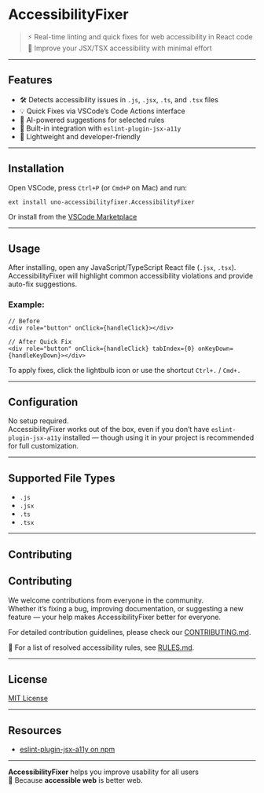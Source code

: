 # AccessibilityFixer

> ⚡ Real-time linting and quick fixes for web accessibility in React code  
> 🚀 Improve your JSX/TSX accessibility with minimal effort

---

## Features

- 🛠️ Detects accessibility issues in `.js`, `.jsx`, `.ts`, and `.tsx` files
- 💡 Quick Fixes via VSCode’s Code Actions interface
- 🤖 AI-powered suggestions for selected rules
- 🔧 Built-in integration with `eslint-plugin-jsx-a11y`
- 🧠 Lightweight and developer-friendly

---

## Installation

Open VSCode, press `Ctrl+P` (or `Cmd+P` on Mac) and run:

```
ext install uno-accessibilityfixer.AccessibilityFixer
```

Or install from the [VSCode Marketplace](https://marketplace.visualstudio.com/items?itemName=uno-accessibilityfixer.AccessibilityFixer)

---

## Usage

After installing, open any JavaScript/TypeScript React file (`.jsx`, `.tsx`).  
AccessibilityFixer will highlight common accessibility violations and provide auto-fix suggestions.

### Example:

```tsx
// Before
<div role="button" onClick={handleClick}></div>

// After Quick Fix
<div role="button" onClick={handleClick} tabIndex={0} onKeyDown={handleKeyDown}></div>
```

To apply fixes, click the lightbulb icon or use the shortcut `Ctrl+.` / `Cmd+.`

---

## Configuration

No setup required.  
AccessibilityFixer works out of the box, even if you don’t have `eslint-plugin-jsx-a11y` installed — though using it in your project is recommended for full customization.

---

## Supported File Types

- `.js`
- `.jsx`
- `.ts`
- `.tsx`

---

## Contributing

## Contributing

We welcome contributions from everyone in the community.  
Whether it’s fixing a bug, improving documentation, or suggesting a new feature — your help makes AccessibilityFixer better for everyone.

For detailed contribution guidelines, please check our [CONTRIBUTING.md](.docs/CONTRIBUTING.md).

📖 For a list of resolved accessibility rules, see [RULES.md](.docs/RULES.md).

---

## License

[MIT License](./LICENSE.txt)

---

## Resources

- [eslint-plugin-jsx-a11y on npm](https://www.npmjs.com/package/eslint-plugin-jsx-a11y)

---

**AccessibilityFixer** helps you improve usability for all users  
💬 Because **accessible web** is better web.

